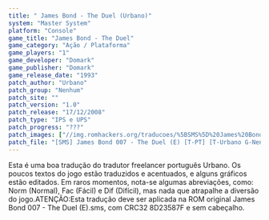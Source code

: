 ```yaml
---
title: " James Bond - The Duel (Urbano)"
system: "Master System"
platform: "Console"
game_title: "James Bond - The Duel"
game_category: "Ação / Plataforma"
game_players: "1"
game_developer: "Domark"
game_publisher: "Domark"
game_release_date: "1993"
patch_author: "Urbano"
patch_group: "Nenhum"
patch_site: ""
patch_version: "1.0"
patch_release: "17/12/2008"
patch_type: "IPS e UPS"
patch_progress: "???"
patch_images: ["//img.romhackers.org/traducoes/%5BSMS%5D%20James%20Bond%20007%20-%20The%20Duel%20-%20Urbano%20-%201.png","//img.romhackers.org/traducoes/%5BSMS%5D%20James%20Bond%20007%20-%20The%20Duel%20-%20Urbano%20-%202.png","//img.romhackers.org/traducoes/%5BSMS%5D%20James%20Bond%20007%20-%20The%20Duel%20-%20Urbano%20-%203.png"]
patch_file: "[SMS] James Bond 007 - The Duel (E) [T-PT] [T-Urbano G-Nenhum] [V-1.0 A-2008].rar"
---
```

Esta é uma boa tradução do tradutor freelancer português Urbano. Os poucos textos do jogo estão traduzidos e acentuados, e alguns gráficos estão editados. Em raros momentos, nota-se algumas abreviações, como: Norm (Normal), Fac (Fácil) e Dif (Difícil), mas nada que atrapalhe a diversão do jogo.ATENÇÃO:Esta tradução deve ser aplicada na ROM original James Bond 007 - The Duel (E).sms, com CRC32 8D23587F e sem cabeçalho.